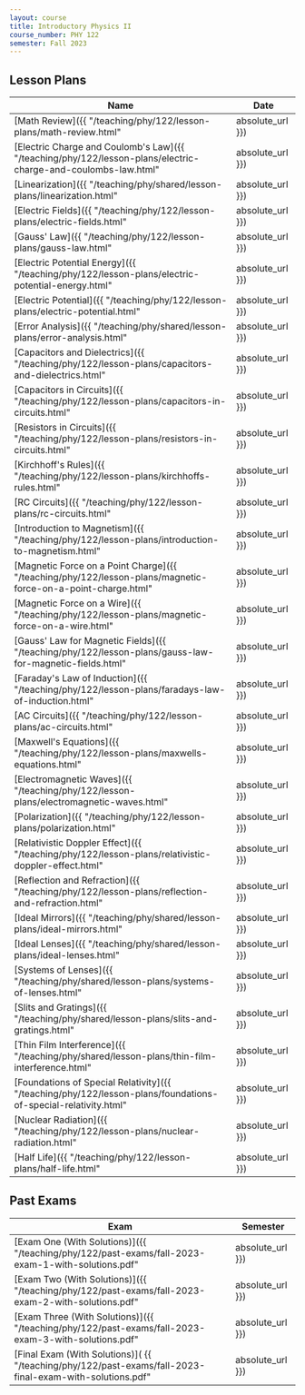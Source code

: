 ```yaml
---
layout: course
title: Introductory Physics II
course_number: PHY 122
semester: Fall 2023
---
```


## Lesson Plans

| Name | Date |
| --- | --------- |
| [Math Review]({{ "/teaching/phy/122/lesson-plans/math-review.html" | absolute_url }}) | August 22, 2023 |
| [Electric Charge and Coulomb's Law]({{ "/teaching/phy/122/lesson-plans/electric-charge-and-coulombs-law.html" | absolute_url }}) | August 24, 2023 |
| [Linearization]({{ "/teaching/phy/shared/lesson-plans/linearization.html" | absolute_url }}) | August 24, 2023 |
| [Electric Fields]({{ "/teaching/phy/122/lesson-plans/electric-fields.html" | absolute_url }}) | August 29, 2023 |
| [Gauss' Law]({{ "/teaching/phy/122/lesson-plans/gauss-law.html" | absolute_url }}) | August 29, 2023 |
| [Electric Potential Energy]({{ "/teaching/phy/122/lesson-plans/electric-potential-energy.html" | absolute_url }}) | August 29, 2023 |
| [Electric Potential]({{ "/teaching/phy/122/lesson-plans/electric-potential.html" | absolute_url }}) | August 31, 2023 |
| [Error Analysis]({{ "/teaching/phy/shared/lesson-plans/error-analysis.html" | absolute_url }}) | September 4, 2023 |
| [Capacitors and Dielectrics]({{ "/teaching/phy/122/lesson-plans/capacitors-and-dielectrics.html" | absolute_url }}) | September 4, 2023 |
| [Capacitors in Circuits]({{ "/teaching/phy/122/lesson-plans/capacitors-in-circuits.html" | absolute_url }}) | September 12, 2023 |
| [Resistors in Circuits]({{ "/teaching/phy/122/lesson-plans/resistors-in-circuits.html" | absolute_url }}) | September 12, 2023 |
| [Kirchhoff's Rules]({{ "/teaching/phy/122/lesson-plans/kirchhoffs-rules.html" | absolute_url }}) | September 14, 2023 |
| [RC Circuits]({{ "/teaching/phy/122/lesson-plans/rc-circuits.html" | absolute_url }}) | September 21, 2023 |
| [Introduction to Magnetism]({{ "/teaching/phy/122/lesson-plans/introduction-to-magnetism.html" | absolute_url }}) | September 26, 2023 |
| [Magnetic Force on a Point Charge]({{ "/teaching/phy/122/lesson-plans/magnetic-force-on-a-point-charge.html" | absolute_url }}) | September 28, 2023 |
| [Magnetic Force on a Wire]({{ "/teaching/phy/122/lesson-plans/magnetic-force-on-a-wire.html" | absolute_url }}) | September 28, 2023 |
| [Gauss' Law for Magnetic Fields]({{ "/teaching/phy/122/lesson-plans/gauss-law-for-magnetic-fields.html" | absolute_url }}) | October 3, 2023 |
| [Faraday's Law of Induction]({{ "/teaching/phy/122/lesson-plans/faradays-law-of-induction.html" | absolute_url }}) | October 3, 2023 |
| [AC Circuits]({{ "/teaching/phy/122/lesson-plans/ac-circuits.html" | absolute_url }}) | October 17, 2023 |
| [Maxwell's Equations]({{ "/teaching/phy/122/lesson-plans/maxwells-equations.html" | absolute_url }}) | October 26, 2023 |
| [Electromagnetic Waves]({{ "/teaching/phy/122/lesson-plans/electromagnetic-waves.html" | absolute_url }}) | October 26, 2023 |
| [Polarization]({{ "/teaching/phy/122/lesson-plans/polarization.html" | absolute_url }}) | October 26, 2023 |
| [Relativistic Doppler Effect]({{ "/teaching/phy/122/lesson-plans/relativistic-doppler-effect.html" | absolute_url }}) | October 26, 2023 |
| [Reflection and Refraction]({{ "/teaching/phy/122/lesson-plans/reflection-and-refraction.html" | absolute_url }}) | October 31, 2023 |
| [Ideal Mirrors]({{ "/teaching/phy/shared/lesson-plans/ideal-mirrors.html" | absolute_url }}) | November 7, 2023 |
| [Ideal Lenses]({{ "/teaching/phy/shared/lesson-plans/ideal-lenses.html" | absolute_url }}) | November 7, 2023 |
| [Systems of Lenses]({{ "/teaching/phy/shared/lesson-plans/systems-of-lenses.html" | absolute_url }}) | November 9, 2023 |
| [Slits and Gratings]({{ "/teaching/phy/shared/lesson-plans/slits-and-gratings.html" | absolute_url }}) | November 14, 2023 |
| [Thin Film Interference]({{ "/teaching/phy/shared/lesson-plans/thin-film-interference.html" | absolute_url }}) | November 14, 2023 |
| [Foundations of Special Relativity]({{ "/teaching/phy/122/lesson-plans/foundations-of-special-relativity.html" | absolute_url }}) | November 21, 2023 |
| [Nuclear Radiation]({{ "/teaching/phy/122/lesson-plans/nuclear-radiation.html" | absolute_url }}) | December 5, 2023 |
| [Half Life]({{ "/teaching/phy/122/lesson-plans/half-life.html" | absolute_url }}) | December 5, 2023|

## Past Exams

| Exam | Semester |
|------|----------|
| [Exam One (With Solutions)]({{ "/teaching/phy/122/past-exams/fall-2023-exam-1-with-solutions.pdf" | absolute_url }}) | Fall 2023 |
| [Exam Two (With Solutions)]({{ "/teaching/phy/122/past-exams/fall-2023-exam-2-with-solutions.pdf" | absolute_url }}) | Fall 2023 |
| [Exam Three (With Solutions)]({{ "/teaching/phy/122/past-exams/fall-2023-exam-3-with-solutions.pdf" | absolute_url }}) | Fall 2023 |
| [Final Exam (With Solutions)]( {{ "/teaching/phy/122/past-exams/fall-2023-final-exam-with-solutions.pdf" | absolute_url }}) | Fall 2023 |
